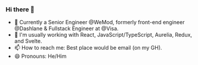 ### Hi there 👋

- 🏢 Currently a Senior Engineer @WeMod, formerly front-end engineer @Dashlane & Fullstack Engineer at @Visa. 
- 🧠 I'm usually working with React, JavaScript/TypeScript, Aurelia, Redux, and Svelte.
- 📫 How to reach me: Best place would be email (on my GH).
- 😄 Pronouns: He/Him
